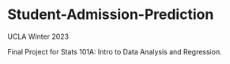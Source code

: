 # Student-Admission-Prediction

UCLA Winter 2023

Final Project for Stats 101A: Intro to Data Analysis and Regression.
